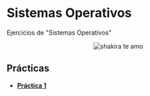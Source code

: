 # Sistemas Operativos
Ejercicios de "Sistemas Operativos"
<p align="center">
  <img src= "https://i.pinimg.com/736x/61/e7/8b/61e78b38b7ba772166c4927d56dbb27f.jpg" alt = "shakira te amo"/>
</p>

## Prácticas
* [**Práctica 1**](https://github.com/agusrnfr/Sistemas-Operativos/blob/main/Practicas/Practica%201/Practica%201.pdf)
